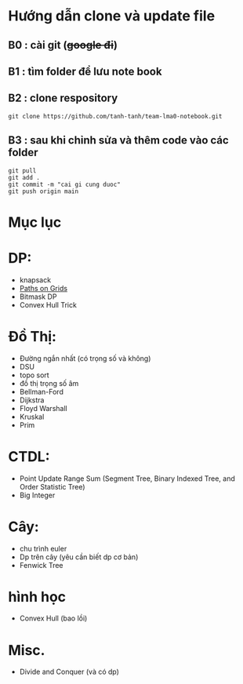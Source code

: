 # Hướng dẫn clone và update file
## B0 : cài git (~~google đi~~)
## B1 : tìm folder để lưu note book
## B2 : clone respository
```
git clone https://github.com/tanh-tanh/team-lma0-notebook.git
```
## B3 : sau khi chỉnh sửa và thêm code vào các folder
```
git pull
git add .
git commit -m "cai gi cung duoc"
git push origin main
```
# Mục lục
# DP:
- knapsack
- [Paths on Grids](https://usaco.guide/gold/paths-grids?lang=cpp)
- Bitmask DP
- Convex Hull Trick
# Đồ Thị:
- Đường ngắn nhất (có trọng số và không)
- DSU
- topo sort
- đồ thị trọng số âm
- Bellman-Ford
- Dijkstra
- Floyd Warshall
- Kruskal
- Prim
# CTDL:
- Point Update Range Sum (Segment Tree, Binary Indexed Tree, and Order Statistic Tree)
- Big Integer
# Cây:
- chu trình euler
- Dp trên cây (yêu cần biết dp cơ bản)
- Fenwick Tree
# hình học
- Convex Hull (bao lồi)
# Misc.
- Divide and Conquer (và có dp)
